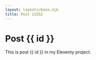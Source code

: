 ```yaml
---
layout: layouts/base.njk
title: Post 11552
---
```


# Post {{ id }}

This is post {{ id }} in my Eleventy project.
